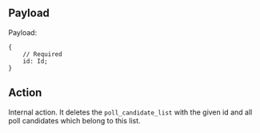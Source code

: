 ## Payload

Payload:
```
{
    // Required
    id: Id;
}
```

## Action
Internal action. It deletes the `poll_candidate_list` with the given id and all poll candidates which belong to this list.